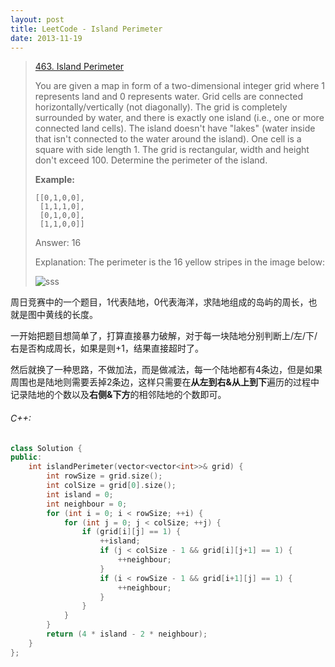 ```yaml
---
layout: post
title: LeetCode - Island Perimeter
date: 2013-11-19
---
```


> [463. Island Perimeter](https://leetcode.com/problems/island-perimeter/)
>
> You are given a map in form of a two-dimensional integer grid where 1 represents land and 0 represents water. Grid cells are connected horizontally/vertically (not diagonally). The grid is completely surrounded by water, and there is exactly one island (i.e., one or more connected land cells). The island doesn't have "lakes" (water inside that isn't connected to the water around the island). One cell is a square with side length 1. The grid is rectangular, width and height don't exceed 100. Determine the perimeter of the island.
>
> **Example:**
>
>     [[0,1,0,0],
>      [1,1,1,0],
>      [0,1,0,0],
>      [1,1,0,0]]
>
> Answer: 16
>
> Explanation: The perimeter is the 16 yellow stripes in the image below:
>
> ![sss](/img/posts/20161120_LeetCode_Island_Perimeter_0.png)

周日竞赛中的一个题目，1代表陆地，0代表海洋，求陆地组成的岛屿的周长，也就是图中黄线的长度。

一开始把题目想简单了，打算直接暴力破解，对于每一块陆地分别判断上/左/下/右是否构成周长，如果是则+1，结果直接超时了。

然后就换了一种思路，不做加法，而是做减法，每一个陆地都有4条边，但是如果周围也是陆地则需要丢掉2条边，这样只需要在**从左到右&从上到下**遍历的过程中记录陆地的个数以及**右侧&下方**的相邻陆地的个数即可。
<!--more-->

###### C++:
``` c++
class Solution {
public:
    int islandPerimeter(vector<vector<int>>& grid) {
        int rowSize = grid.size();
        int colSize = grid[0].size();
        int island = 0;
        int neighbour = 0;
        for (int i = 0; i < rowSize; ++i) {
            for (int j = 0; j < colSize; ++j) {
                if (grid[i][j] == 1) {
                    ++island;
                    if (j < colSize - 1 && grid[i][j+1] == 1) {
                        ++neighbour;
                    }
                    if (i < rowSize - 1 && grid[i+1][j] == 1) {
                        ++neighbour;
                    }
                }
            }
        }
        return (4 * island - 2 * neighbour);
    }
};
```